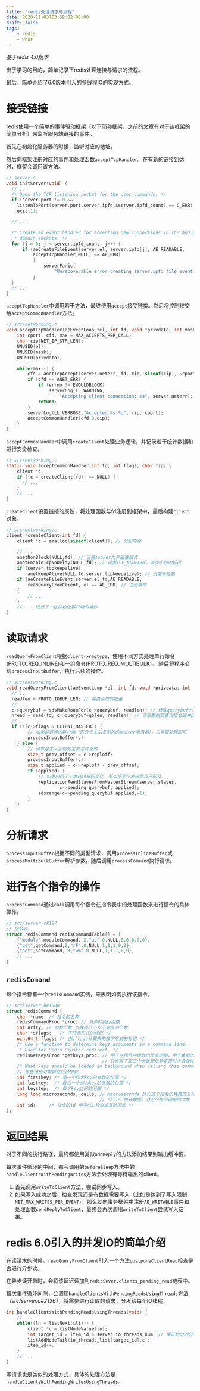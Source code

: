 ```yaml
---
title: "redis处理请求的流程"
date: 2020-11-03T03:59:02+08:00
draft: false
tags:
    - redis
    - what
---
```



*基于redis 4.0版本*

出于学习的目的，简单记录下redis处理连接与请求的流程。

最后，简单介绍了6.0版本引入的多线程IO的实现方式。

# 接受链接

redis使用一个简单的事件驱动框架（以下简称框架，之前的文章有对于该框架的简单分析）来监听服务端链接的事件。

首先在初始化服务器的时候，监听对应的地址。

然后向框架注册对应的事件和处理函数`acceptTcpHandler`。在有新的链接到达时，框架会调用该方法。

```c
// server.c
void initServer(void) {
  // ...
  /* Open the TCP listening socket for the user commands. */
  if (server.port != 0 &&
    listenToPort(server.port,server.ipfd,&server.ipfd_count) == C_ERR)
    exit(1);

  // ...

  /* Create an event handler for accepting new connections in TCP and Unix
   * domain sockets. */
  for (j = 0; j < server.ipfd_count; j++) {
      if (aeCreateFileEvent(server.el, server.ipfd[j], AE_READABLE,
          acceptTcpHandler,NULL) == AE_ERR)
          {
              serverPanic(
                  "Unrecoverable error creating server.ipfd file event.");
          }
  }
  // ...
}
```

`acceptTcpHandler`中调用若干方法，最终使用`accept`接受链接。然后将控制权交给`acceptCommonHandler`方法。

```c
// src/networking.c
void acceptTcpHandler(aeEventLoop *el, int fd, void *privdata, int mask) {
    int cport, cfd, max = MAX_ACCEPTS_PER_CALL;
    char cip[NET_IP_STR_LEN];
    UNUSED(el);
    UNUSED(mask);
    UNUSED(privdata);

    while(max--) {
        cfd = anetTcpAccept(server.neterr, fd, cip, sizeof(cip), &cport);
        if (cfd == ANET_ERR) {
            if (errno != EWOULDBLOCK)
                serverLog(LL_WARNING,
                    "Accepting client connection: %s", server.neterr);
            return;
        }
        serverLog(LL_VERBOSE,"Accepted %s:%d", cip, cport);
        acceptCommonHandler(cfd,0,cip);
    }
}
```

`acceptCommonHandler`中调用`createClient`处理业务逻辑，并记录若干统计数据和进行安全检查。

```c
// src/networking.c
static void acceptCommonHandler(int fd, int flags, char *ip) {
    client *c;
    if ((c = createClient(fd)) == NULL) {
      // ...
    }
    // ...
}
```

`createClient`设置链接的属性，将处理函数与fd注册到框架中，最后构建`client`对象。

```c
// src/networking.c
client *createClient(int fd) {
    client *c = zmalloc(sizeof(client)); // 分配内存

    // ...
    anetNonBlock(NULL,fd); // 设置socket为非阻塞模式
    anetEnableTcpNoDelay(NULL,fd); // 设置TCP_NODELAY，减少小包的延迟
    if (server.tcpkeepalive)
        anetKeepAlive(NULL,fd,server.tcpkeepalive); // 设置长链接
    if (aeCreateFileEvent(server.el,fd,AE_READABLE,
        readQueryFromClient, c) == AE_ERR) // 注册事件
    {
        // ...
    }
    // ... 进行了一些初始化客户端的操作
}
```

# 读取请求

`readQueryFromClient`根据`client->reqtype`，使用不同方式处理单行命令(PROTO_REQ_INLINE)和一组命令(PROTO_REQ_MULTIBULK)。
随后将程序交给`processInputBuffer`，执行后续的操作。

```c
// src/networking.c
void readQueryFromClient(aeEventLoop *el, int fd, void *privdata, int mask) {
  // ...
  readlen = PROTO_IOBUF_LEN; // 需要读取的数量
  // ...
  c->querybuf = sdsMakeRoomFor(c->querybuf, readlen); // 修改querybuf的长度，流出空间。
  nread = read(fd, c->querybuf+qblen, readlen); // 读取数据到查询指令缓冲区
  // ...
  if (!(c->flags & CLIENT_MASTER)) {
        // 如果是普通的客户端（区分于主从复制的的master服务器），只需要处理即可
        processInputBuffer(c);
    } else {
        // 请求是主从复制的主发送过来的
        size_t prev_offset = c->reploff;
        processInputBuffer(c);
        size_t applied = c->reploff - prev_offset;
        if (applied) {
            // 如果应用了主推送过来的变化，那么把变化发送给自己的从。
            replicationFeedSlavesFromMasterStream(server.slaves,
                    c->pending_querybuf, applied);
            sdsrange(c->pending_querybuf,applied,-1);
        }
    }
}
```

# 分析请求

`processInputBuffer`根据不同的类型请求，调用`processInlineBuffer`或`processMultibulkBuffer`解析参数。随后调用`processCommand`执行请求。

# 进行各个指令的操作

`processCommand`通过`call`调用每个指令在指令表中的处理函数来进行指令的具体操作。

```c
// src/server.c#127
// 指令表
struct redisCommand redisCommandTable[] = {
    {"module",moduleCommand,-2,"as",0,NULL,0,0,0,0,0},
    {"get",getCommand,2,"rF",0,NULL,1,1,1,0,0},
    {"set",setCommand,-3,"wm",0,NULL,1,1,1,0,0},
    // ...
}
```

## `redisComand`

每个指令都有一个`redisCommand`实例，来表明如何执行该指令。

```c
// src/server.h#1500
struct redisCommand {
    char *name; // 指令的名称
    redisCommandProc *proc; // 具体的执行函数
    int arity; // 参数个数 负数表示不少于对应的个数
    char *sflags;   /* 字符串形式的标记 */
    uint64_t flags; /* 由sflags计算来的数字形式的标记 */
    /* Use a function to determine keys arguments in a command line.
     * Used for Redis Cluster redirect. */
    redisGetKeysProc *getkeys_proc; // 用于从指令中提取出所有的键，用于集群的转发
                                    // 只有当下面三个参数无法确定键时才会被使用
    /* What keys should be loaded in background when calling this command? */
    // 那些键值对需要在后台加载
    int firstkey; /* 第一个作为key的参数的位置 */
    int lastkey;  /* 最后一个作为key的参数的位置 */
    int keystep;  /* 每个key之间的间隔 */
    long long microseconds, calls; // microseconds 执行这个指令所耗费的总时间
                                   // calls 统计数据，对这个指令调用的次数
    int id;     /* 指令的id 用于ACL检查或其他因素 */
};
```

# 返回结果

对于不同的执行路径，最终都使用类似`addReply`的方法添加结果到输出缓冲区。

每次事件循环的中间，都会调用的`beforeSleep`方法中的`handleClientsWithPendingWrites`方法会处理有等待输出的client。

1. 首先调用`writeToClient`方法，尝试同步写入。
1. 如果写入成功之后，检查发现还是有数据需要写入（比如是达到了写入限制`NET_MAX_WRITES_PER_EVENT`），那么就向事务框架中注册`AE_WRITABLE`事件和处理函数`sendReplyToClient`，最终会再次调用`writeToClient`尝试写入结果。

# redis 6.0引入的并发IO的简单介绍

在读请求的时候，`readQueryFromClient`引入一个方法`postponeClientRead`检查是否进行异步读。

在异步读开启时，会将该延迟读加到`redisSever.clients_pending_read`链表中。

每次事件循环间隙，会调用`handleClientsWithPendingReadsUsingThreads`方法 *（src/server.c#2136）*，将需要进行读取的请求，分发给每个IO线程。

```c
int handleClientsWithPendingReadsUsingThreads(void) {
    // ...
    while((ln = listNext(&li))) {
        client *c = listNodeValue(ln);
        int target_id = item_id % server.io_threads_num; // 保证均匀的分发，这里是单线程的处理，无需加锁。
        listAddNodeTail(io_threads_list[target_id],c);
        item_id++;
    }
    // ...
}
```

写请求也是类似的处理方式，具体的处理方法是`handleClientsWithPendingWritesUsingThreads`。
